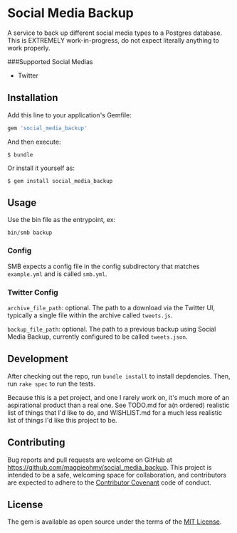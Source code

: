 # Social Media Backup

A service to back up different social media types to a Postgres database. This is EXTREMELY work-in-progress, do not expect literally anything to work properly.

###Supported Social Medias

* Twitter

## Installation

Add this line to your application's Gemfile:

```ruby
gem 'social_media_backup'
```

And then execute:

    $ bundle

Or install it yourself as:

    $ gem install social_media_backup

## Usage

Use the bin file as the entrypoint, ex:

```shell
bin/smb backup
```

### Config

SMB expects a config file in the config subdirectory that matches `example.yml` and is called `smb.yml`.

### Twitter Config

`archive_file_path`: optional. The path to a download via the Twitter UI, typically a single file within the archive called `tweets.js`. 

`backup_file_path`: optional. The path to a previous backup using Social Media Backup, currently configured to be called `tweets.json`.

## Development

After checking out the repo, run `bundle install` to install depdencies. Then, run `rake spec` to run the tests.

Because this is a pet project, and one I rarely work on, it's much more of an aspirational product than a real one. See TODO.md for a(n ordered) realistic list of things that I'd like to do, and WISHLIST.md for a much less realistic list of things I'd like this project to be.

## Contributing

Bug reports and pull requests are welcome on GitHub at https://github.com/magpieohmy/social_media_backup. This project is intended to be a safe, welcoming space for collaboration, and contributors are expected to adhere to the [Contributor Covenant](contributor-covenant.org) code of conduct.


## License

The gem is available as open source under the terms of the [MIT License](http://opensource.org/licenses/MIT).

